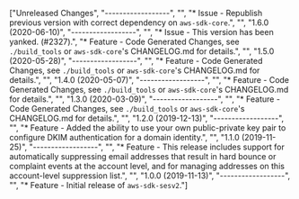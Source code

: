 ["Unreleased Changes", "------------------", "", "* Issue - Republish previous version with correct dependency on `aws-sdk-core`.", "", "1.6.0 (2020-06-10)", "------------------", "", "* Issue - This version has been yanked. (#2327).", "* Feature - Code Generated Changes, see `./build_tools` or `aws-sdk-core`'s CHANGELOG.md for details.", "", "1.5.0 (2020-05-28)", "------------------", "", "* Feature - Code Generated Changes, see `./build_tools` or `aws-sdk-core`'s CHANGELOG.md for details.", "", "1.4.0 (2020-05-07)", "------------------", "", "* Feature - Code Generated Changes, see `./build_tools` or `aws-sdk-core`'s CHANGELOG.md for details.", "", "1.3.0 (2020-03-09)", "------------------", "", "* Feature - Code Generated Changes, see `./build_tools` or `aws-sdk-core`'s CHANGELOG.md for details.", "", "1.2.0 (2019-12-13)", "------------------", "", "* Feature - Added the ability to use your own public-private key pair to configure DKIM authentication for a domain identity.", "", "1.1.0 (2019-11-25)", "------------------", "", "* Feature - This release includes support for automatically suppressing email addresses that result in hard bounce or complaint events at the account level, and for managing addresses on this account-level suppression list.", "", "1.0.0 (2019-11-13)", "------------------", "", "* Feature - Initial release of `aws-sdk-sesv2`."]